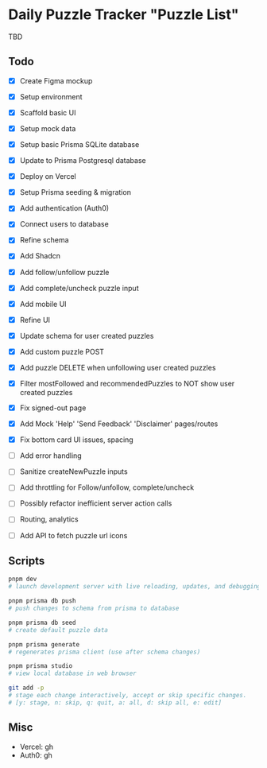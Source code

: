 # Daily Puzzle Tracker "Puzzle List"

TBD

## Todo

- [x] Create Figma mockup
- [x] Setup environment
- [x] Scaffold basic UI
- [x] Setup mock data
- [x] Setup basic Prisma SQLite database
- [x] Update to Prisma Postgresql database
- [x] Deploy on Vercel
- [x] Setup Prisma seeding & migration
- [x] Add authentication (Auth0)
- [x] Connect users to database
- [x] Refine schema
- [x] Add Shadcn
- [x] Add follow/unfollow puzzle
- [x] Add complete/uncheck puzzle input
- [x] Add mobile UI
- [x] Refine UI
- [x] Update schema for user created puzzles
- [x] Add custom puzzle POST
- [x] Add puzzle DELETE when unfollowing user created puzzles
- [x] Filter mostFollowed and recommendedPuzzles to NOT show user created puzzles
- [x] Fix signed-out page
- [x] Add Mock 'Help' 'Send Feedback' 'Disclaimer' pages/routes
- [x] Fix bottom card UI issues, spacing
- [ ] Add error handling
- [ ] Sanitize createNewPuzzle inputs

- [ ] Add throttling for Follow/unfollow, complete/uncheck
- [ ] Possibly refactor inefficient server action calls
- [ ] Routing, analytics
- [ ] Add API to fetch puzzle url icons

## Scripts

```bash
pnpm dev
# launch development server with live reloading, updates, and debugging.

pnpm prisma db push
# push changes to schema from prisma to database

pnpm prisma db seed
# create default puzzle data

pnpm prisma generate
# regenerates prisma client (use after schema changes)

pnpm prisma studio
# view local database in web browser

git add -p
# stage each change interactively, accept or skip specific changes.
# [y: stage, n: skip, q: quit, a: all, d: skip all, e: edit]
```

## Misc

- Vercel: gh
- Auth0: gh
